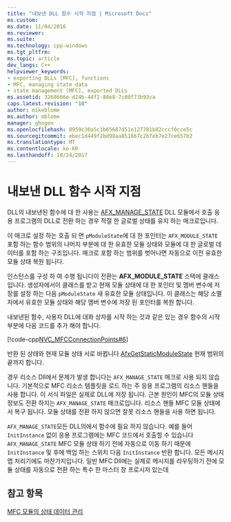 ```yaml
---
title: "내보낸 DLL 함수 시작 지점 | Microsoft Docs"
ms.custom: 
ms.date: 11/04/2016
ms.reviewer: 
ms.suite: 
ms.technology: cpp-windows
ms.tgt_pltfrm: 
ms.topic: article
dev_langs: C++
helpviewer_keywords:
- exporting DLLs [MFC], functions
- MFC, managing state data
- state management [MFC], exported DLLs
ms.assetid: 3268666e-d24b-44f2-80e8-7c80f73b93ca
caps.latest.revision: "10"
author: mikeblome
ms.author: mblome
manager: ghogen
ms.openlocfilehash: 8959c30a5c1b65687d51e127781b82cccf0cce5c
ms.sourcegitcommit: ebec1d449f2bd98aa851667c2bfeb7e27ce657b2
ms.translationtype: MT
ms.contentlocale: ko-KR
ms.lasthandoff: 10/24/2017
---
```

# <a name="exported-dll-function-entry-points"></a>내보낸 DLL 함수 시작 지점
DLL의 내보낸된 함수에 대 한 사용는 [AFX_MANAGE_STATE](reference/extension-dll-macros.md#afx_manage_state) DLL 모듈에서 호출 응용 프로그램의 DLL로 전환 하는 경우 적절 한 글로벌 상태를 유지 하는 매크로입니다.  
  
 이 매크로 설정 하는 호출 되 면 `pModuleState`에 대 한 포인터는 `AFX_MODULE_STATE` 포함 하는 함수 범위의 나머지 부분에 대 한 유효한 모듈 상태와 모듈에 대 한 글로벌 데이터를 포함 하는 구조입니다. 매크로 포함 하는 범위를 벗어나면 자동으로 이전 유효한 모듈 상태 복원 됩니다.  
  
 인스턴스를 구성 하 여 수행 됩니다이 전환는 **AFX_MODULE_STATE** 스택에 클래스입니다. 생성자에서이 클래스를 받고 현재 모듈 상태에 대 한 포인터 및 멤버 변수에 저장를 설정 하는 다음 `pModuleState` 새 유효한 모듈 상태입니다. 이 클래스는 해당 소멸자에서 유효한 모듈 상태와 해당 멤버 변수에 저장 된 포인터를 복원 합니다.  
  
 내보낸된 함수, 사용자 DLL에 대화 상자를 시작 하는 것과 같은 있는 경우 함수의 시작 부분에 다음 코드를 추가 해야 합니다.  
  
 [!code-cpp[NVC_MFCConnectionPoints#6](../mfc/codesnippet/cpp/exported-dll-function-entry-points_1.cpp)]  
  
 반환 된 상태와 현재 모듈 상태 서로 바뀝니다 [AfxGetStaticModuleState](reference/extension-dll-macros.md#afxgetstaticmodulestate) 현재 범위의 끝까지 합니다.  
  
 경우 리소스 Dll에서 문제가 발생 합니다는 `AFX_MANAGE_STATE` 매크로 사용 되지 않습니다. 기본적으로 MFC 리소스 템플릿을 로드 하는 주 응용 프로그램의 리소스 핸들을 사용 합니다. 이 서식 파일은 실제로 DLL에 저장 됩니다. 근본 원인이 MFC의 모듈 상태 정보도 전환 하지는 `AFX_MANAGE_STATE` 매크로입니다. 리소스 핸들 MFC 모듈 상태에서 복구 됩니다. 모듈 상태를 전환 하지 않으면 잘못 리소스 핸들을 사용 하면 됩니다.  
  
 `AFX_MANAGE_STATE`모든 DLL의에서 함수에 필요 하지 않습니다. 예를 들어 `InitInstance` 없이 응용 프로그램에는 MFC 코드에서 호출할 수 있습니다 `AFX_MANAGE_STATE` MFC 모듈 상태 하기 전에 자동으로 이동 하기 때문에 `InitInstance` 및 후에 백업 하는 스위치 다음 `InitInstance` 반환 합니다. 모든 메시지 맵 처리기에도 마찬가지입니다. 일반 MFC Dll에는 실제로 메시지를 라우팅하기 전에 모듈 상태를 자동으로 전환 하는 특수 한 마스터 창 프로시저 있는데  
  
## <a name="see-also"></a>참고 항목  
 [MFC 모듈의 상태 데이터 관리](../mfc/managing-the-state-data-of-mfc-modules.md)


